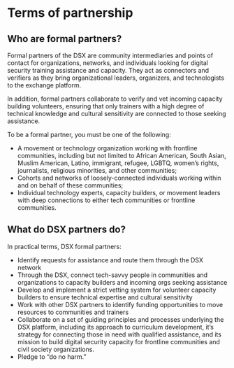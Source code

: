 # Terms of partnership

## Who are formal partners?
Formal partners of the DSX are community intermediaries and points of contact for organizations, networks, and individuals looking for digital security training assistance and capacity. They act as connectors and verifiers as they bring  organizational leaders, organizers, and technologists to the exchange platform. 

In addition, formal partners collaborate to verify and vet incoming capacity building volunteers, ensuring that only trainers with a high degree of technical knowledge and cultural sensitivity are connected to those seeking assistance. 

To be a formal partner, you must be one of the following: 

- A movement or technology organization working with frontline communities, including but not limited to African American, South Asian, Muslim American, Latino, immigrant, refugee, LGBTQ, women’s rights, journalists, religious minorities, and other communities; 
- Cohorts and networks of loosely-connected individuals working within and on behalf of these communities; 
- Individual technology experts, capacity builders, or movement leaders with deep connections to either tech communities or frontline communities. 

## What do DSX partners do? 
In practical terms, DSX formal partners: 

- Identify requests for assistance and route them through the DSX network 
- Through the DSX, connect tech-savvy people in communities and organizations to capacity builders and incoming orgs seeking assistance
- Develop and implement a strict vetting system for volunteer capacity builders to ensure technical expertise and cultural sensitivity 
- Work with other DSX partners to identify funding opportunities to move resources to communities and trainers
- Collaborate on a set of guiding principles and processes underlying the DSX platform, including its approach to curriculum development, it’s strategy for connecting those in need with qualified assistance, and its mission to build digital security capacity for frontline communities and civil society organizations.  
- Pledge to “do no harm.”